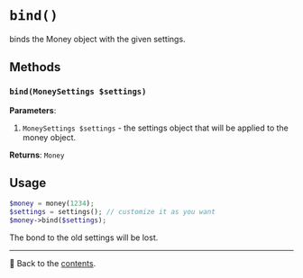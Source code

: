 # `bind()`
binds the Money object with the given settings.

## Methods

### `bind(MoneySettings $settings)`
**Parameters**:
1. `MoneySettings $settings` - the settings object that will be applied to the money object.

**Returns**: `Money`

## Usage

```php
$money = money(1234);
$settings = settings(); // customize it as you want
$money->bind($settings);
```

The bond to the old settings will be lost.

---

📌 Back to the [contents](/README.md#table-of-contents).